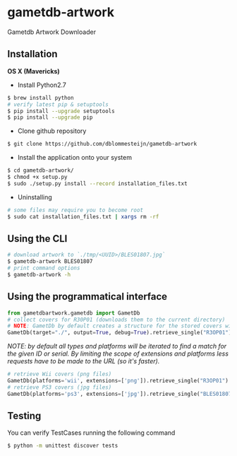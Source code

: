 # gametdb-artwork

Gametdb Artwork Downloader


## Installation

**OS X (Mavericks)**

* Install Python2.7

```bash
$ brew install python
# verify latest pip & setuptools
$ pip install --upgrade setuptools
$ pip install --upgrade pip
```

* Clone github repository

```bash
$ git clone https://github.com/dblommesteijn/gametdb-artwork
```

* Install the application onto your system

```bash
$ cd gametdb-artwork/
$ chmod +x setup.py
$ sudo ./setup.py install --record installation_files.txt
```

* Uninstalling

```bash
# some files may require you to become root
$ sudo cat installation_files.txt | xargs rm -rf
```

## Using the CLI

```bash
# download artwork to `./tmp/<UUID>/BLES01807.jpg`
$ gametdb-artwork BLES01807
# print command options
$ gametdb-artwork -h
```

## Using the programmatical interface

```python
from gametdbartwork.gametdb import GametDb
# collect covers for R30P01 (downloads them to the current directory)
# NOTE: GametDb by default creates a structure for the stored covers with `./tmp/<UUID>/<ids>.png`
GametDb(target="./", output=True, debug=True).retrieve_single("R3OP01")
```

*NOTE: by default all types and platforms will be iterated to find a match for the given ID or serial. By limiting the scope of extensions and platforms less requests have to be made to the URL (so it's faster).*

```python
# retrieve Wii covers (png files)
GametDb(platforms='wii', extensions=['png']).retrieve_single("R3OP01")
# retrieve PS3 covers (jpg files)
GametDb(platforms='ps3', extensions=['jpg']).retrieve_single("BLES01807")
```


## Testing

You can verify TestCases running the following command

```bash
$ python -m unittest discover tests
```
